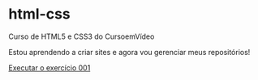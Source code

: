 # html-css
Curso de HTML5 e CSS3 do CursoemVídeo

Estou aprendendo a criar sites e agora vou gerenciar meus repositórios!

<a href="https://github.com/ariiadne/html-css/blob/main/exercicios/ex001/index.html">Executar o exercício 001</a>